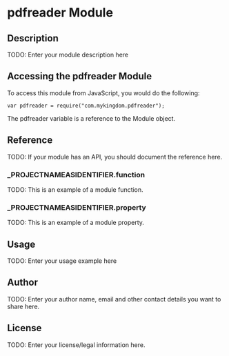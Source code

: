 # pdfreader Module

## Description

TODO: Enter your module description here

## Accessing the pdfreader Module

To access this module from JavaScript, you would do the following:

	var pdfreader = require("com.mykingdom.pdfreader");

The pdfreader variable is a reference to the Module object.	

## Reference

TODO: If your module has an API, you should document
the reference here.

### ___PROJECTNAMEASIDENTIFIER__.function

TODO: This is an example of a module function.

### ___PROJECTNAMEASIDENTIFIER__.property

TODO: This is an example of a module property.

## Usage

TODO: Enter your usage example here

## Author

TODO: Enter your author name, email and other contact
details you want to share here. 

## License

TODO: Enter your license/legal information here.
